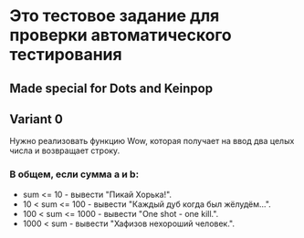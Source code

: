 # Это тестовое задание для проверки автоматического тестирования

## Made special for Dots and Keinpop

## Variant 0

Нужно реализовать функцию Wow, которая получает на ввод два целых числа и возвращает строку.

### В общем, если сумма a и b:
- sum <= 10 - вывести "Пикай Хорька!".
- 10 < sum <= 100 - вывести "Каждый дуб когда был жёлудём...".
- 100 < sum <= 1000 - вывести "One shot - one kill.".
- 1000 < sum - вывести "Хафизов нехороший человек.".